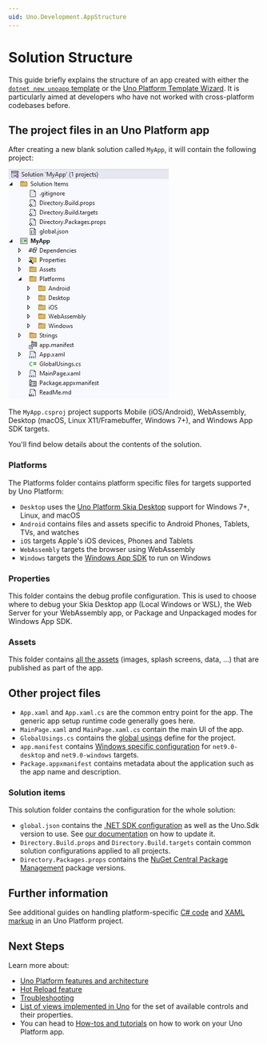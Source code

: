 ```yaml
---
uid: Uno.Development.AppStructure
---
```


# Solution Structure

This guide briefly explains the structure of an app created with either the [`dotnet new unoapp` template](xref:Uno.GetStarted.dotnet-new) or the [Uno Platform Template Wizard](xref:Uno.GettingStarted.UsingWizard). It is particularly aimed at developers who have not worked with cross-platform codebases before.

## The project files in an Uno Platform app

After creating a new blank solution called `MyApp`, it will contain the following project:

![Uno Platform solution structure](Assets/solution-structure.png)

The `MyApp.csproj` project supports Mobile (iOS/Android), WebAssembly, Desktop (macOS, Linux X11/Framebuffer, Windows 7+), and Windows App SDK targets.

You'll find below details about the contents of the solution.

### Platforms

The Platforms folder contains platform specific files for targets supported by Uno Platform:

- `Desktop` uses the [Uno Platform Skia Desktop](xref:Uno.Features.Uno.Sdk) support for Windows 7+, Linux, and macOS
- `Android` contains files and assets specific to Android Phones, Tablets, TVs, and watches
- `iOS` targets Apple's iOS devices, Phones and Tablets
- `WebAssembly` targets the browser using WebAssembly
- `Windows` targets the [Windows App SDK](https://developer.microsoft.com/en-us/windows/downloads/windows-sdk/) to run on Windows

### Properties

This folder contains the debug profile configuration. This is used to choose where to debug your Skia Desktop app (Local Windows or WSL), the Web Server for your WebAssembly app, or Package and Unpackaged modes for Windows App SDK.

### Assets

This folder contains [all the assets](xref:Uno.Features.Assets) (images, splash screens, data, ...) that are published as part of the app.

## Other project files

- `App.xaml` and `App.xaml.cs` are the common entry point for the app. The generic app setup runtime code generally goes here.
- `MainPage.xaml` and `MainPage.xaml.cs` contain the main UI of the app.
- `GlobalUsings.cs` contains the [global usings](https://learn.microsoft.com/en-us/dotnet/csharp/language-reference/keywords/using-directive#global-modifier) define for the project.
- `app.manifest` contains [Windows specific configuration](https://learn.microsoft.com/en-us/windows/win32/sbscs/application-manifests) for `net9.0-desktop` and `net9.0-windows` targets.
- `Package.appxmanifest` contains metadata about the application such as the app name and description.

### Solution items

This solution folder contains the configuration for the whole solution:

- `global.json` contains the [.NET SDK configuration](https://learn.microsoft.com/en-us/dotnet/core/tools/global-json) as well as the Uno.Sdk version to use. See [our documentation](xref:Uno.Features.Uno.Sdk) on how to update it.
- `Directory.Build.props` and `Directory.Build.targets` contain common solution configurations applied to all projects.
- `Directory.Packages.props` contains the [NuGet Central Package Management](https://learn.microsoft.com/en-us/nuget/consume-packages/Central-Package-Management) package versions.

## Further information

See additional guides on handling platform-specific [C# code](xref:Uno.Development.PlatformSpecificCSharp) and [XAML markup](xref:Uno.Development.PlatformSpecificXaml) in an Uno Platform project.

## Next Steps

Learn more about:

- [Uno Platform features and architecture](xref:Uno.GetStarted.Explore)
- [Hot Reload feature](xref:Uno.Features.HotReload)
- [Troubleshooting](xref:Uno.UI.CommonIssues)
- [List of views implemented in Uno](implemented-views.md) for the set of available controls and their properties.
- You can head to [How-tos and tutorials](xref:Uno.Tutorials.Intro) on how to work on your Uno Platform app.
